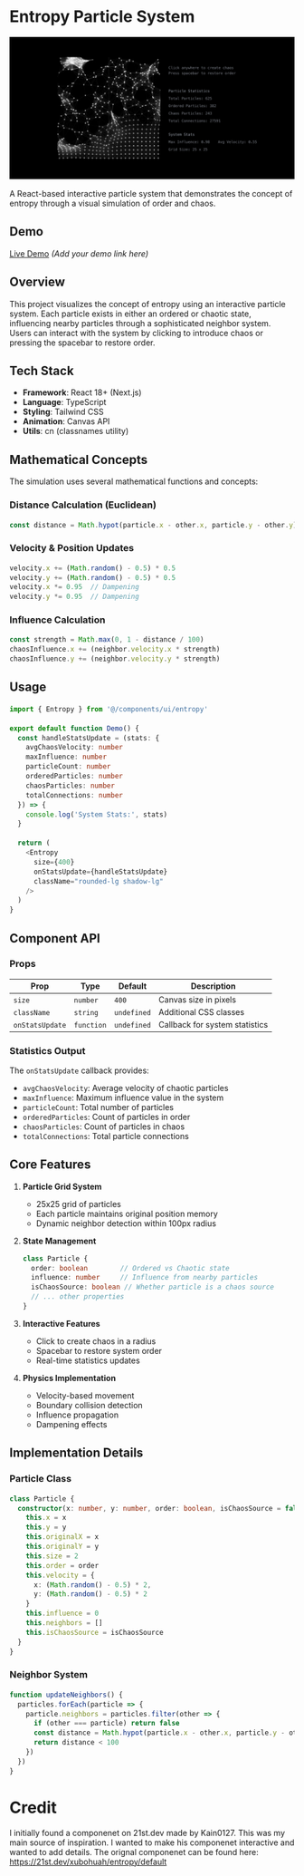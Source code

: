 # Entropy Particle System

![Entropy Visualization](docs/entropy-demo.png)

A React-based interactive particle system that demonstrates the concept of entropy through a visual simulation of order and chaos.

## Demo

[Live Demo](#) *(Add your demo link here)*

## Overview

This project visualizes the concept of entropy using an interactive particle system. Each particle exists in either an ordered or chaotic state, influencing nearby particles through a sophisticated neighbor system. Users can interact with the system by clicking to introduce chaos or pressing the spacebar to restore order.

## Tech Stack

- **Framework**: React 18+ (Next.js)
- **Language**: TypeScript
- **Styling**: Tailwind CSS
- **Animation**: Canvas API
- **Utils**: cn (classnames utility)

## Mathematical Concepts

The simulation uses several mathematical functions and concepts:

### Distance Calculation (Euclidean)
```typescript
const distance = Math.hypot(particle.x - other.x, particle.y - other.y)
```

### Velocity & Position Updates
```typescript
velocity.x += (Math.random() - 0.5) * 0.5
velocity.y += (Math.random() - 0.5) * 0.5
velocity.x *= 0.95  // Dampening
velocity.y *= 0.95  // Dampening
```

### Influence Calculation
```typescript
const strength = Math.max(0, 1 - distance / 100)
chaosInfluence.x += (neighbor.velocity.x * strength)
chaosInfluence.y += (neighbor.velocity.y * strength)
```

## Usage

```typescript
import { Entropy } from '@/components/ui/entropy'

export default function Demo() {
  const handleStatsUpdate = (stats: {
    avgChaosVelocity: number
    maxInfluence: number
    particleCount: number
    orderedParticles: number
    chaosParticles: number
    totalConnections: number
  }) => {
    console.log('System Stats:', stats)
  }

  return (
    <Entropy 
      size={400} 
      onStatsUpdate={handleStatsUpdate}
      className="rounded-lg shadow-lg"
    />
  )
}
```

## Component API

### Props

| Prop | Type | Default | Description |
|------|------|---------|-------------|
| `size` | `number` | `400` | Canvas size in pixels |
| `className` | `string` | `undefined` | Additional CSS classes |
| `onStatsUpdate` | `function` | `undefined` | Callback for system statistics |

### Statistics Output

The `onStatsUpdate` callback provides:
- `avgChaosVelocity`: Average velocity of chaotic particles
- `maxInfluence`: Maximum influence value in the system
- `particleCount`: Total number of particles
- `orderedParticles`: Count of particles in order
- `chaosParticles`: Count of particles in chaos
- `totalConnections`: Total particle connections

## Core Features

1. **Particle Grid System**
   - 25x25 grid of particles
   - Each particle maintains original position memory
   - Dynamic neighbor detection within 100px radius

2. **State Management**
   ```typescript
   class Particle {
     order: boolean        // Ordered vs Chaotic state
     influence: number     // Influence from nearby particles
     isChaosSource: boolean // Whether particle is a chaos source
     // ... other properties
   }
   ```

3. **Interactive Features**
   - Click to create chaos in a radius
   - Spacebar to restore system order
   - Real-time statistics updates

4. **Physics Implementation**
   - Velocity-based movement
   - Boundary collision detection
   - Influence propagation
   - Dampening effects

## Implementation Details

### Particle Class
```typescript
class Particle {
  constructor(x: number, y: number, order: boolean, isChaosSource = false) {
    this.x = x
    this.y = y
    this.originalX = x
    this.originalY = y
    this.size = 2
    this.order = order
    this.velocity = {
      x: (Math.random() - 0.5) * 2,
      y: (Math.random() - 0.5) * 2
    }
    this.influence = 0
    this.neighbors = []
    this.isChaosSource = isChaosSource
  }
}
```

### Neighbor System
```typescript
function updateNeighbors() {
  particles.forEach(particle => {
    particle.neighbors = particles.filter(other => {
      if (other === particle) return false
      const distance = Math.hypot(particle.x - other.x, particle.y - other.y)
      return distance < 100
    })
  })
}
```

# Credit

I initially found a componenet on 21st.dev made by Kain0127. This was my main source
of inspiration. I wanted to make his componenet interactive and wanted to add details.
The orignal componenet can be found here: https://21st.dev/xubohuah/entropy/default
